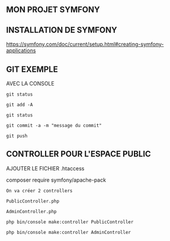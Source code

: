 ## MON PROJET SYMFONY 


## INSTALLATION DE SYMFONY

https://symfony.com/doc/current/setup.html#creating-symfony-applications

## GIT EXEMPLE

AVEC LA CONSOLE

    git status

    git add -A

    git status

    git commit -a -m "message du commit"

    git push


## CONTROLLER POUR L'ESPACE PUBLIC

AJOUTER LE FICHIER .htaccess

 composer require symfony/apache-pack


    On va créer 2 controllers
    
    PublicController.php

    AdminController.php

    php bin/console make:controller PublicController

    php bin/console make:controller AdminController



